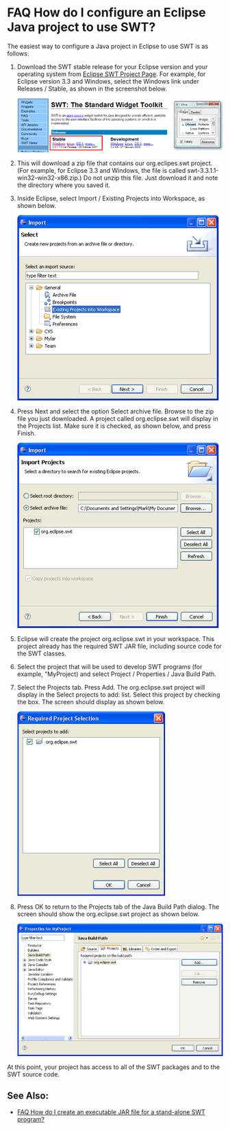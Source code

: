FAQ How do I configure an Eclipse Java project to use SWT?
==========================================================

The easiest way to configure a Java project in Eclipse to use SWT is as follows:

1.  Download the SWT stable release for your Eclipse version and your operating system from [Eclipse SWT Project Page](https://www.eclipse.org/swt). For example, for Eclipse version 3.3 and Windows, select the Windows link under Releases / Stable, as shown in the screenshot below.
    
    ![Swt web page.png](https://raw.githubusercontent.com/eclipse-platform/eclipse.platform/master/docs/FAQ/images/Swt_web_page.png)
    
2.  This will download a zip file that contains our org.eclipes.swt project. (For example, for Eclipse 3.3 and Windows, the file is called swt-3.3.1.1-win32-win32-x86.zip.) Do not unzip this file. Just download it and note the directory where you saved it.
3.  Inside Eclipse, select Import / Existing Projects into Workspace, as shown below.
    
    ![Import wizard1.png](https://raw.githubusercontent.com/eclipse-platform/eclipse.platform/master/docs/FAQ/images/Import_wizard1.png)
    
4.  Press Next and select the option Select archive file. Browse to the zip file you just downloaded. A project called org.eclipse.swt will display in the Projects list. Make sure it is checked, as shown below, and press Finish.
    
    ![Import wizard2.png](https://raw.githubusercontent.com/eclipse-platform/eclipse.platform/master/docs/FAQ/images/Import_wizard2.png)
    
5.  Eclipse will create the project org.eclipse.swt in your workspace. This project already has the required SWT JAR file, including source code for the SWT classes.
6.  Select the project that will be used to develop SWT programs (for example, "MyProject) and select Project / Properties / Java Build Path.
7.  Select the Projects tab. Press Add. The org.eclipse.swt project will display in the Select projects to add: list. Select this project by checking the box. The screen should display as shown below.
    
    ![Required project selection.png](https://raw.githubusercontent.com/eclipse-platform/eclipse.platform/master/docs/FAQ/images/Required_project_selection.png)
    
8.  Press OK to return to the Projects tab of the Java Build Path dialog. The screen should show the org.eclipse.swt project as shown below.
    
    ![Myproject build path.png](https://raw.githubusercontent.com/eclipse-platform/eclipse.platform/master/docs/FAQ/images/Myproject_build_path.png)
    

At this point, your project has access to all of the SWT packages and to the SWT source code.

See Also:
---------

*   [FAQ How do I create an executable JAR file for a stand-alone SWT program?](./FAQ_How_do_I_create_an_executable_JAR_file_for_a_stand-alone_SWT_program.md "FAQ How do I create an executable JAR file for a stand-alone SWT program?")

